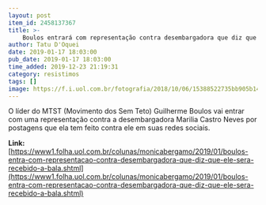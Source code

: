 ```yaml
---
layout: post
item_id: 2458137367
title: >-
    Boulos entrará com representação contra desembargadora que diz que ele será 'recebido a bala'
author: Tatu D'Oquei
date: 2019-01-17 18:03:00
pub_date: 2019-01-17 18:03:00
time_added: 2019-12-23 21:19:31
category: resistimos
tags: []
image: https://f.i.uol.com.br/fotografia/2018/10/06/15388522735bb905b148862_1538852273_3x2_rt.jpg
---
```


O líder do MTST (Movimento dos Sem Teto) Guilherme Boulos vai entrar com uma representação contra a desembargadora Marilia Castro Neves por postagens que ela tem feito contra ele em suas redes sociais.

**Link:** [https://www1.folha.uol.com.br/colunas/monicabergamo/2019/01/boulos-entra-com-representacao-contra-desembargadora-que-diz-que-ele-sera-recebido-a-bala.shtml](https://www1.folha.uol.com.br/colunas/monicabergamo/2019/01/boulos-entra-com-representacao-contra-desembargadora-que-diz-que-ele-sera-recebido-a-bala.shtml)

